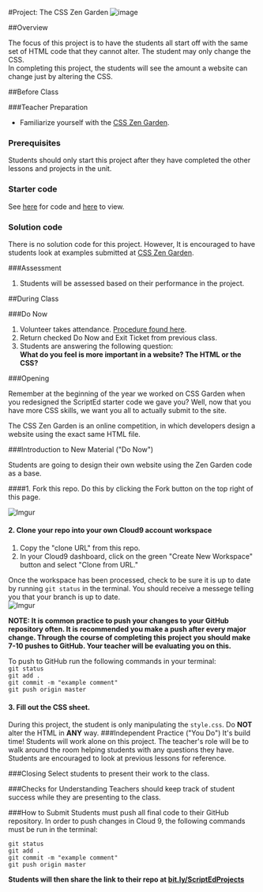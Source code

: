 #Project: The CSS Zen Garden
![image](http://i.imgur.com/5g0Chms.png)

##Overview

The focus of this project is to have the students all start off with the same set of HTML code that they cannot alter. The student may only change the CSS.  
In completing this project, the students will see the amount a website can change just by altering the CSS.
  

##Before Class

###Teacher Preparation 
* Familiarize yourself with the [CSS Zen Garden](http://www.csszengarden.com/). 

### Prerequisites
Students should only start this project after they have completed the other lessons and projects in the unit.

### Starter code

See [here](starter_code/) for code and [here](https://rawgit.com/ScriptEdcurriculum/ZenGardenUnit10/master/starter_code/index.html) to view.

### Solution code

There is no solution code for this project. However, It is encouraged to have students look at examples submitted at [CSS Zen Garden](http://www.csszengarden.com/).

###Assessment

1. Students will be assessed based on their performance in the project.

##During Class

###Do Now

1. Volunteer takes attendance. [Procedure found here](https://docs.google.com/document/d/19IIhqykr70vj7wnqyJYuQNTkd9GX56Xgl3omD42IcMk/edit).
2. Return checked Do Now and Exit Ticket from previous class.
3. Students are answering the following question:  
**What do you feel is more important in a website? The HTML or the CSS?**

###Opening

Remember at the beginning of the year we worked on CSS Garden when you redesigned the ScriptEd starter code we gave you? Well, now that you have more CSS skills, we want you all to actually submit to the site.  

The CSS Zen Garden is an online competition, in which developers design a website using the exact same HTML file.

###Introduction to New Material ("Do Now")

Students are going to design their own website using the Zen Garden code as a base.

####1. Fork this repo.
Do this by clicking the Fork button on the top right of this page.

![Imgur](http://i.imgur.com/QYd56DH.png)

#### 2. Clone your repo into your own Cloud9 account workspace
1. Copy the "clone URL" from this repo.
2. In your Cloud9 dashboard, click on the green "Create New Workspace" button and select "Clone from URL."

Once the workspace has been processed, check to be sure it is up to date by running ` git status ` in the terminal. You should receive a messege telling you that your branch is up to date.   
![Imgur](http://i.imgur.com/RKdsduL.png)

**NOTE: It is common practice to push your changes to your GitHub repository often. It is recommended you make a push after every major change. Through the course of completing this project you should make 7-10 pushes to GitHub. Your teacher will be evaluating you on this.**

To push to GitHub run the following commands in your terminal:  
`git status`  
`git add .`  
`git commit -m "example comment"`  
`git push origin master`

#### 3. Fill out the CSS sheet.

During this project, the student is only manipulating the `style.css`. Do **NOT** alter the HTML in **ANY** way.
###Independent Practice ("You Do")
It's build time! Students will work alone on this project. The teacher's role will be to walk around the room helping students with any questions they have. Students are encouraged to look at previous lessons for reference.

###Closing
Select students to present their work to the class.

###Checks for Understanding
Teachers should keep track of student success while they are presenting to the class.

###How to Submit
Students must push all final code to their GitHub repository. In order to push changes in Cloud 9, the following commands must be run in the terminal:

`git status`  
`git add .`  
`git commit -m "example comment"`  
`git push origin master`  
 
**Students will then share the link to their repo at [bit.ly/ScriptEdProjects](bit.ly/ScriptEdProjects)**

